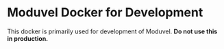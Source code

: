 # Moduvel Docker for Development

This docker is primarily used for development of Moduvel. **Do not use this in production.**
